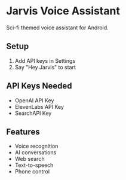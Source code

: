 # Jarvis Voice Assistant

Sci-fi themed voice assistant for Android.

## Setup

1. Add API keys in Settings
2. Say "Hey Jarvis" to start

## API Keys Needed

- OpenAI API Key
- ElevenLabs API Key
- SearchAPI Key

## Features

- Voice recognition
- AI conversations
- Web search
- Text-to-speech
- Phone control
